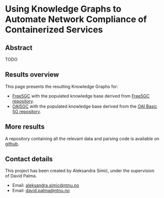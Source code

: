 # Using Knowledge Graphs to Automate Network Compliance of Containerized Services

## Abstract

TODO

## Results overview

This page presents the resulting Knowledge Graphs for:

- [Free5GC](Free5GC-KB/KGraph4.html) with the populated knowledge base derived from [Free5GC repository](https://github.com/free5gc/free5gc-compose/blob/d04baa57a6e4c9a2c4af8a223bad984299d100b7/docker-compose.yaml).
- [OAI5GC](OAI5GC-KB/KGraph5.html) with the populated knowledge base derived from the [OAI Basic 5G repository](https://gitlab.eurecom.fr/oai/cn5g/oai-cn5g-fed/-/blob/94ecfac7476114f730e1b555779a20b3e78d77f0/docker-compose/docker-compose-basic-nrf.yaml).


## More results

A repository containing all the relevant data and parsing code is available on [github](https://github.com/aleksandra-simic/TTM4905).


## Contact details 

This project has been created by Aleksandra Simić, under the supervision of David Palma.

- Email: aleksandra.simic@ntnu.no
- Email: david.palma@ntnu.no

